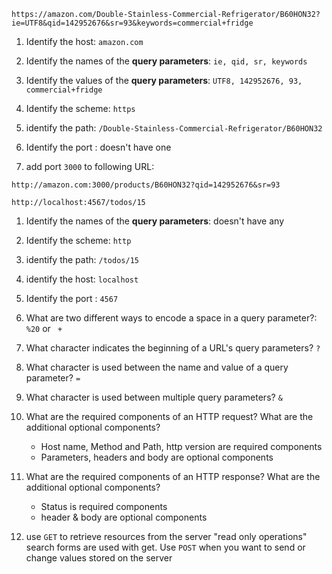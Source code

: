 ```
https://amazon.com/Double-Stainless-Commercial-Refrigerator/B60HON32?ie=UTF8&qid=142952676&sr=93&keywords=commercial+fridge
```

1. Identify the host: `amazon.com`
2. Identify the names of the **query parameters**: `ie, qid, sr, keywords`
3. Identify the values of the **query parameters**: `UTF8, 142952676, 93, commercial+fridge`
4. Identify the scheme: `https` 
5. identify the path: `/Double-Stainless-Commercial-Refrigerator/B60HON32`
6. Identify the port : doesn't have one



1. add port `3000` to following URL:

```
http://amazon.com:3000/products/B60HON32?qid=142952676&sr=93
```



```
http://localhost:4567/todos/15
```

1. Identify the names of the **query parameters**: doesn't have any
2. Identify the scheme: `http` 
3. identify the path: `/todos/15`
4. identify the host: `localhost`
5. Identify the port : `4567`

1. What are two different ways to encode a space in a query parameter?: `%20` or ` +` 
2. What character indicates the beginning of a URL's query parameters? `?`
3. What character is used between the name and value of a query parameter? `=`
4. What character is used between multiple query parameters? `&`

1. What are the required components of an HTTP request? What are the additional optional components? 
   - Host name, Method and Path, http version are required components
   - Parameters, headers and body are optional components
2. What are the required components of an HTTP response? What are the additional optional components?
   - Status is required components
   - header & body are optional components
3. use `GET` to retrieve resources from the server "read only operations" search forms are used with get. Use `POST` when you want to send or change values stored on the server

